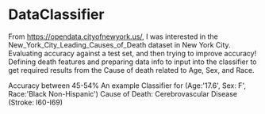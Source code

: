 # DataClassifier
From https://opendata.cityofnewyork.us/, I was interested in the New_York_City_Leading_Causes_of_Death dataset in New York City. 
Evaluating accuracy against a test set, and then trying to improve accuracy! Defining death features and preparing data info to input into the classifier to get required results from the Cause of death related to Age, Sex, and Race.

Accuracy between 45-54% 
An example 
Classifier for (Age:'17.6', Sex: F', Race:'Black Non-Hispanic')
Cause of Death: Cerebrovascular Disease (Stroke: I60-I69)
